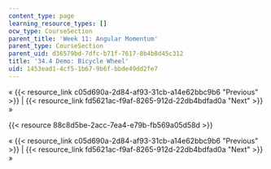 ```yaml
---
content_type: page
learning_resource_types: []
ocw_type: CourseSection
parent_title: 'Week 11: Angular Momentum'
parent_type: CourseSection
parent_uid: d36579bd-7dfc-b71f-7617-8b4b8d45c312
title: '34.4 Demo: Bicycle Wheel'
uid: 1453ead1-4cf5-1b67-9b6f-bbde49dd2fe7
---
```


« {{< resource_link c05d690a-2d84-af93-31cb-a14e62bbc9b6 "Previous" >}} | {{< resource_link fd5621ac-f9af-8265-912d-22db4bdfad0a "Next" >}} »

{{< resource 88c8d5be-2acc-7ea4-e79b-fb569a05d58d >}}

« {{< resource_link c05d690a-2d84-af93-31cb-a14e62bbc9b6 "Previous" >}} | {{< resource_link fd5621ac-f9af-8265-912d-22db4bdfad0a "Next" >}} »